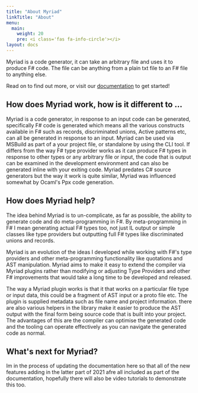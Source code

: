 ```yaml
---
title: "About Myriad"
linkTitle: "About"
menu:
  main:
    weight: 20
    pre: <i class='fas fa-info-circle'></i>
layout: docs
---
```


Myriad is a code generator, it can take an arbitrary file and uses it to produce F# code.  The file can be anything from a plain txt file to an F# file to anything else.  

Read on to find out more, or visit our [documentation](docs/) to get started!
 

## How does Myriad work, how is it different to ...  

Myriad is a code generator, in response to an input code can be generated, specifically F# code is generated which means all the various constructs available in F# such as records, discriminated unions, Active patterns etc, can all be generated in response to an input.  Myriad can be used via MSBuild as part of a your project file, or standalone by using the CLI tool.  If differs  from the way F# type provider works as it can produce F# types in response to other types or any arbitrary file or input, the code that is output can be examined in the development environment and can also be generated inline with your exiting code.  Myriad predates C# source generators but the way it work is quite similar, Myriad was influenced somewhat by Ocaml's Ppx code generation.    

## How does Myriad help?  

The idea behind Myriad is to un-complicate, as far as possible, the ability to generate code and do meta-programming in F#. By meta-programming in F# I mean generating actual F# types too, not just IL output or simple classes like type providers but outputting full F# types like discriminated unions and records.  

Myriad is an evolution of the ideas I developed while working with F#'s type providers and other meta-programming functionality like quotations and AST manipulation.  Myriad aims to make it easy to extend the compiler via Myriad plugins rather than modifying or adjusting Type Providers and other F# improvements that would take a long time to be developed and released.  

The way a Myriad plugin works is that it that works on a particular file type or input data, this could be a fragment of AST input or a proto file etc.  The plugin is supplied metadata such as file name and project information.  there are also various helpers in the library make it easier to produce the AST output with the final form being source code that is built into your project.  The advantages of this are the compiler can optimise the generated code and the tooling can operate effectively as you can navigate the generated code as normal.

## What's next for Myriad?  

Im in the process of updating the documentation here so that all of the new features adding in the latter part of 2021 afre all included as part of the documentation, hopefully there will also be video tutorials to demonstrate this too.  
